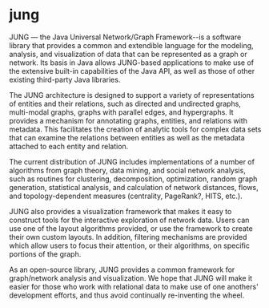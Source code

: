 # jung
JUNG — the Java Universal Network/Graph Framework--is a software library that provides a common and extendible language for the modeling, analysis, and visualization of data that can be represented as a graph or network. Its basis in Java allows JUNG-based applications to make use of the extensive built-in capabilities of the Java API, as well as those of other existing third-party Java libraries.

The JUNG architecture is designed to support a variety of representations of entities and their relations, such as directed and undirected graphs, multi-modal graphs, graphs with parallel edges, and hypergraphs. It provides a mechanism for annotating graphs, entities, and relations with metadata. This facilitates the creation of analytic tools for complex data sets that can examine the relations between entities as well as the metadata attached to each entity and relation.

The current distribution of JUNG includes implementations of a number of algorithms from graph theory, data mining, and social network analysis, such as routines for clustering, decomposition, optimization, random graph generation, statistical analysis, and calculation of network distances, flows, and topology-dependent measures (centrality, PageRank?, HITS, etc.).

JUNG also provides a visualization framework that makes it easy to construct tools for the interactive exploration of network data. Users can use one of the layout algorithms provided, or use the framework to create their own custom layouts. In addition, filtering mechanisms are provided which allow users to focus their attention, or their algorithms, on specific portions of the graph.

As an open-source library, JUNG provides a common framework for graph/network analysis and visualization. We hope that JUNG will make it easier for those who work with relational data to make use of one anothers' development efforts, and thus avoid continually re-inventing the wheel.
